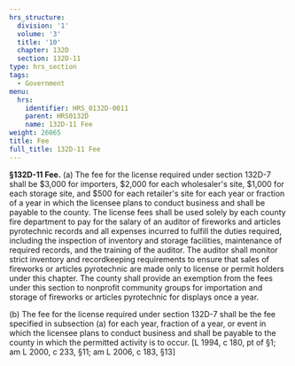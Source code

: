 ```yaml
---
hrs_structure:
  division: '1'
  volume: '3'
  title: '10'
  chapter: 132D
  section: 132D-11
type: hrs_section
tags:
  - Government
menu:
  hrs:
    identifier: HRS_0132D-0011
    parent: HRS0132D
    name: 132D-11 Fee
weight: 26065
title: Fee
full_title: 132D-11 Fee
---
```

**§132D-11 Fee.** (a) The fee for the license required under section 132D-7 shall be $3,000 for importers, $2,000 for each wholesaler's site, $1,000 for each storage site, and $500 for each retailer's site for each year or fraction of a year in which the licensee plans to conduct business and shall be payable to the county. The license fees shall be used solely by each county fire department to pay for the salary of an auditor of fireworks and articles pyrotechnic records and all expenses incurred to fulfill the duties required, including the inspection of inventory and storage facilities, maintenance of required records, and the training of the auditor. The auditor shall monitor strict inventory and recordkeeping requirements to ensure that sales of fireworks or articles pyrotechnic are made only to license or permit holders under this chapter. The county shall provide an exemption from the fees under this section to nonprofit community groups for importation and storage of fireworks or articles pyrotechnic for displays once a year.

(b) The fee for the license required under section 132D-7 shall be the fee specified in subsection (a) for each year, fraction of a year, or event in which the licensee plans to conduct business and shall be payable to the county in which the permitted activity is to occur. [L 1994, c 180, pt of §1; am L 2000, c 233, §11; am L 2006, c 183, §13]